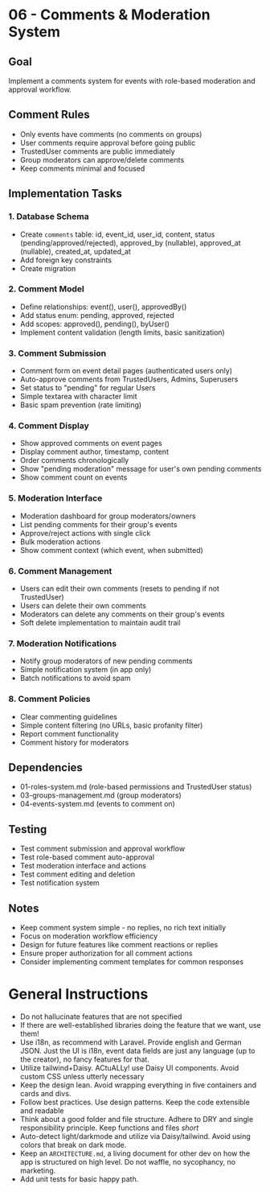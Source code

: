 # 06 - Comments & Moderation System

## Goal
Implement a comments system for events with role-based moderation and approval workflow.

## Comment Rules
- Only events have comments (no comments on groups)
- User comments require approval before going public
- TrustedUser comments are public immediately
- Group moderators can approve/delete comments
- Keep comments minimal and focused

## Implementation Tasks

### 1. Database Schema
- Create `comments` table: id, event_id, user_id, content, status (pending/approved/rejected), approved_by (nullable), approved_at (nullable), created_at, updated_at
- Add foreign key constraints
- Create migration

### 2. Comment Model
- Define relationships: event(), user(), approvedBy()
- Add status enum: pending, approved, rejected
- Add scopes: approved(), pending(), byUser()
- Implement content validation (length limits, basic sanitization)

### 3. Comment Submission
- Comment form on event detail pages (authenticated users only)
- Auto-approve comments from TrustedUsers, Admins, Superusers
- Set status to "pending" for regular Users
- Simple textarea with character limit
- Basic spam prevention (rate limiting)

### 4. Comment Display
- Show approved comments on event pages
- Display comment author, timestamp, content
- Order comments chronologically
- Show "pending moderation" message for user's own pending comments
- Show comment count on events

### 5. Moderation Interface
- Moderation dashboard for group moderators/owners
- List pending comments for their group's events
- Approve/reject actions with single click
- Bulk moderation actions
- Show comment context (which event, when submitted)

### 6. Comment Management
- Users can edit their own comments (resets to pending if not TrustedUser)
- Users can delete their own comments
- Moderators can delete any comments on their group's events
- Soft delete implementation to maintain audit trail

### 7. Moderation Notifications
- Notify group moderators of new pending comments
- Simple notification system (in app only)
- Batch notifications to avoid spam

### 8. Comment Policies
- Clear commenting guidelines
- Simple content filtering (no URLs, basic profanity filter)
- Report comment functionality
- Comment history for moderators

## Dependencies
- 01-roles-system.md (role-based permissions and TrustedUser status)
- 03-groups-management.md (group moderators)
- 04-events-system.md (events to comment on)

## Testing
- Test comment submission and approval workflow
- Test role-based comment auto-approval
- Test moderation interface and actions
- Test comment editing and deletion
- Test notification system

## Notes
- Keep comment system simple - no replies, no rich text initially
- Focus on moderation workflow efficiency
- Design for future features like comment reactions or replies
- Ensure proper authorization for all comment actions
- Consider implementing comment templates for common responses




# General Instructions

- Do not hallucinate features that are not specified
- If there are well-established libraries doing the feature that we want, use them!
- Use i18n, as recommend with Laravel. Provide english and German JSON. Just the UI is i18n, event data fields are just any language (up to the creator), no fancy features for that.
- Utilize tailwind+Daisy. ACtuALLy! use Daisy UI components. Avoid custom CSS unless utterly necessary
- Keep the design lean. Avoid wrapping everything in five containers and cards and divs.
- Follow best practices. Use design patterns. Keep the code extensible and readable
- Think about a good folder and file structure. Adhere to DRY and single responsibility principle. Keep functions and files *short*
- Auto-detect light/darkmode and utilize via Daisy/tailwind. Avoid using colors that break on dark mode.
- Keep an `ARCHITECTURE.md`, a living document for other dev on how the app is structured on high level. Do not waffle, no sycophancy, no marketing.
- Add unit tests for basic happy path.
